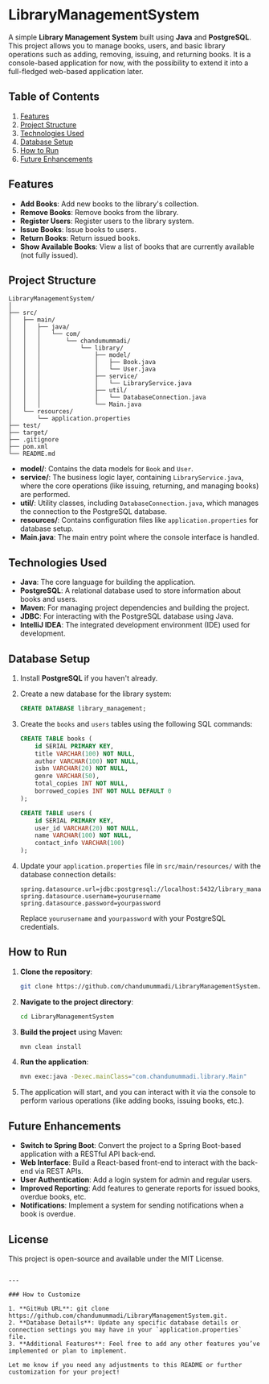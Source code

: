 # LibraryManagementSystem


A simple **Library Management System** built using **Java** and **PostgreSQL**. This project allows you to manage books, users, and basic library operations such as adding, removing, issuing, and returning books. It is a console-based application for now, with the possibility to extend it into a full-fledged web-based application later.

## Table of Contents
1. [Features](#features)
2. [Project Structure](#project-structure)
3. [Technologies Used](#technologies-used)
4. [Database Setup](#database-setup)
5. [How to Run](#how-to-run)
6. [Future Enhancements](#future-enhancements)

## Features

- **Add Books**: Add new books to the library's collection.
- **Remove Books**: Remove books from the library.
- **Register Users**: Register users to the library system.
- **Issue Books**: Issue books to users.
- **Return Books**: Return issued books.
- **Show Available Books**: View a list of books that are currently available (not fully issued).

## Project Structure

```
LibraryManagementSystem/
│
├── src/
│   ├── main/
│   │   ├── java/
│   │   │   └── com/
│   │   │       └── chandumummadi/
│   │   │           └── library/
│   │   │               ├── model/
│   │   │               │   ├── Book.java
│   │   │               │   └── User.java
│   │   │               ├── service/
│   │   │               │   └── LibraryService.java
│   │   │               ├── util/
│   │   │               │   └── DatabaseConnection.java
│   │   │               └── Main.java
│   └── resources/
│       └── application.properties
├── test/
├── target/
├── .gitignore
├── pom.xml
└── README.md
```

- **model/**: Contains the data models for `Book` and `User`.
- **service/**: The business logic layer, containing `LibraryService.java`, where the core operations (like issuing, returning, and managing books) are performed.
- **util/**: Utility classes, including `DatabaseConnection.java`, which manages the connection to the PostgreSQL database.
- **resources/**: Contains configuration files like `application.properties` for database setup.
- **Main.java**: The main entry point where the console interface is handled.

## Technologies Used

- **Java**: The core language for building the application.
- **PostgreSQL**: A relational database used to store information about books and users.
- **Maven**: For managing project dependencies and building the project.
- **JDBC**: For interacting with the PostgreSQL database using Java.
- **IntelliJ IDEA**: The integrated development environment (IDE) used for development.

## Database Setup

1. Install **PostgreSQL** if you haven't already.
2. Create a new database for the library system:

   ```sql
   CREATE DATABASE library_management;
   ```

3. Create the `books` and `users` tables using the following SQL commands:

   ```sql
   CREATE TABLE books (
       id SERIAL PRIMARY KEY,
       title VARCHAR(100) NOT NULL,
       author VARCHAR(100) NOT NULL,
       isbn VARCHAR(20) NOT NULL,
       genre VARCHAR(50),
       total_copies INT NOT NULL,
       borrowed_copies INT NOT NULL DEFAULT 0
   );

   CREATE TABLE users (
       id SERIAL PRIMARY KEY,
       user_id VARCHAR(20) NOT NULL,
       name VARCHAR(100) NOT NULL,
       contact_info VARCHAR(100)
   );
   ```

4. Update your `application.properties` file in `src/main/resources/` with the database connection details:

   ```properties
   spring.datasource.url=jdbc:postgresql://localhost:5432/library_management
   spring.datasource.username=yourusername
   spring.datasource.password=yourpassword
   ```

   Replace `yourusername` and `yourpassword` with your PostgreSQL credentials.

## How to Run

1. **Clone the repository**:

   ```bash
   git clone https://github.com/chandumummadi/LibraryManagementSystem.git
   ```

2. **Navigate to the project directory**:

   ```bash
   cd LibraryManagementSystem
   ```

3. **Build the project** using Maven:

   ```bash
   mvn clean install
   ```

4. **Run the application**:

   ```bash
   mvn exec:java -Dexec.mainClass="com.chandumummadi.library.Main"
   ```

5. The application will start, and you can interact with it via the console to perform various operations (like adding books, issuing books, etc.).

## Future Enhancements

- **Switch to Spring Boot**: Convert the project to a Spring Boot-based application with a RESTful API back-end.
- **Web Interface**: Build a React-based front-end to interact with the back-end via REST APIs.
- **User Authentication**: Add a login system for admin and regular users.
- **Improved Reporting**: Add features to generate reports for issued books, overdue books, etc.
- **Notifications**: Implement a system for sending notifications when a book is overdue.

## License

This project is open-source and available under the MIT License.

```

---

### How to Customize

1. **GitHub URL**: git clone https://github.com/chandumummadi/LibraryManagementSystem.git.
2. **Database Details**: Update any specific database details or connection settings you may have in your `application.properties` file.
3. **Additional Features**: Feel free to add any other features you’ve implemented or plan to implement.

Let me know if you need any adjustments to this README or further customization for your project!
